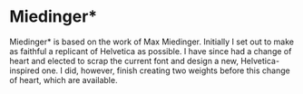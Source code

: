 Miedinger*
=========

Miedinger* is based on the work of Max Miedinger. 
Initially I set out to make as faithful a replicant of Helvetica as possible. I have since had a change of heart and elected to scrap the current font and design a new, Helvetica-inspired one. I did, however, finish creating two weights before this change of heart, which are available.
